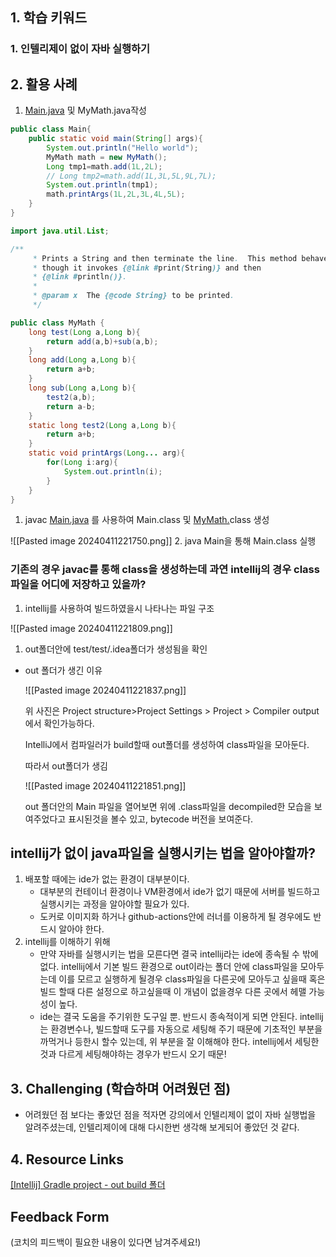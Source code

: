 ## 1. 학습 키워드

### 1. 인텔리제이 없이 자바 실행하기

## 2. 활용 사례

1. [Main.java](http://Main.java) 및 MyMath.java작성

```java
public class Main{
    public static void main(String[] args){
        System.out.println("Hello world");
        MyMath math = new MyMath();
        Long tmp1=math.add(1L,2L);
        // Long tmp2=math.add(1L,3L,5L,9L,7L);
        System.out.println(tmp1);
        math.printArgs(1L,2L,3L,4L,5L);
    }
}
```

```java
import java.util.List;

/**
     * Prints a String and then terminate the line.  This method behaves as
     * though it invokes {@link #print(String)} and then
     * {@link #println()}.
     *
     * @param x  The {@code String} to be printed.
     */

public class MyMath {
    long test(Long a,Long b){
        return add(a,b)+sub(a,b);
    }
    long add(Long a,Long b){
        return a+b;
    }
    long sub(Long a,Long b){
        test2(a,b);
        return a-b;
    }
    static long test2(Long a,Long b){   
        return a+b;
    }
    static void printArgs(Long... arg){
        for(Long i:arg){
            System.out.println(i);
        }
    }
}
```

1. javac [Main.java](http://Main.java) 를 사용하여 Main.class 및 [MyMath.](http://MyMath.java)class 생성
    
  ![[Pasted image 20240411221750.png]]
2. java Main을 통해 Main.class 실행
    

### 기존의 경우 javac를 통해 class을 생성하는데 과연 intellij의 경우 class파일을 어디에 저장하고 있을까?

1. intellij를 사용하여 빌드하였을시 나타나는 파일 구조

![[Pasted image 20240411221809.png]]

1. out폴더안에 test/test/.idea폴더가 생성됨을 확인

- out 폴더가 생긴 이유
    
    ![[Pasted image 20240411221837.png]]
    
    위 사진은 Project structure>Project Settings > Project > Compiler output 에서 확인가능하다.
    
    IntelliJ에서 컴파일러가 build할때 out폴더를 생성하여 class파일을 모아둔다.
    
    따라서 out폴더가 생김
    
    ![[Pasted image 20240411221851.png]]
    
    out 폴더안의 Main 파일을 열어보면 위에 .class파일을 decompiled한 모습을 보여주었다고 표시된것을 볼수 있고, bytecode 버전을 보여준다.
    

## intellij가 없이 java파일을 실행시키는 법을 알아야할까?

1. 배포할 때에는 ide가 없는 환경이 대부분이다.
    - 대부분의 컨테이너 환경이나 VM환경에서 ide가 없기 때문에 서버를 빌드하고 실행시키는 과정을 알아야할 필요가 있다.
    - 도커로 이미지화 하거나 github-actions안에 러너를 이용하게 될 경우에도 반드시 알아야 한다.
2. intellij를 이해하기 위해
    - 만약 자바를 실행시키는 법을 모른다면 결국 intellij라는 ide에 종속될 수 밖에 없다. intellij에서 기본 빌드 환경으로 out이라는 폴더 안에 class파일을 모아두는데 이를 모르고 실행하게 될경우 class파일을 다른곳에 모아두고 싶을때 혹은 빌드 할때 다른 설정으로 하고싶을때 이 개념이 없을경우 다른 곳에서 헤맬 가능성이 높다.
    - ide는 결국 도움을 주기위한 도구일 뿐. 반드시 종속적이게 되면 안된다. intellij는 환경변수나, 빌드할때 도구를 자동으로 세팅해 주기 때문에 기초적인 부분을 까먹거나 등한시 할수 있는데, 위 부분을 잘 이해해야 한다. intellij에서 세팅한 것과 다르게 세팅해야하는 경우가 반드시 오기 때문!

## 3. Challenging (학습하며 어려웠던 점)

- 어려웠던 점 보다는 좋았던 점을 적자면 강의에서 인텔리제이 없이 자바 실행법을 알려주셨는데, 인텔리제이에 대해 다시한번 생각해 보게되어 좋았던 것 같다.

## 4. Resource Links

[[Intellij] Gradle project - out build 폴더](https://sehyeona.tistory.com/32)

## Feedback Form

(코치의 피드백이 필요한 내용이 있다면 남겨주세요!)